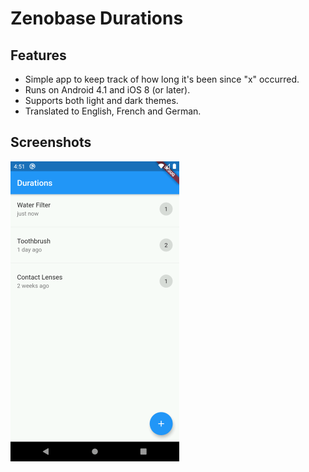 # Zenobase Durations

## Features

- Simple app to keep track of how long it's been since "x" occurred.
- Runs on Android 4.1 and iOS 8 (or later).
- Supports both light and dark themes.
- Translated to English, French and German.

## Screenshots

![](doc/screenshot.png)
